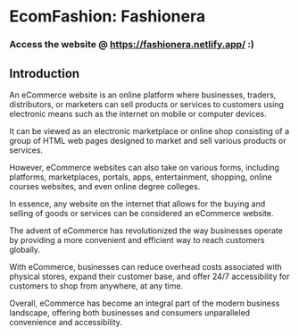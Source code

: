 # EcomFashion: Fashionera

### Access the website @ https://fashionera.netlify.app/ :)

## Introduction
An eCommerce website is an online platform where businesses, traders, distributors, or marketers can sell products or services to customers using electronic means such as the internet on mobile or computer devices.

It can be viewed as an electronic marketplace or online shop consisting of a group of HTML web pages designed to market and sell various products or services.

However, eCommerce websites can also take on various forms, including platforms, marketplaces, portals, apps, entertainment, shopping, online courses websites, and even online degree colleges.

In essence, any website on the internet that allows for the buying and selling of goods or services can be considered an eCommerce website.

The advent of eCommerce has revolutionized the way businesses operate by providing a more convenient and efficient way to reach customers globally.

With eCommerce, businesses can reduce overhead costs associated with physical stores, expand their customer base, and offer 24/7 accessibility for customers to shop from anywhere, at any time.

Overall, eCommerce has become an integral part of the modern business landscape, offering both businesses and consumers unparalleled convenience and accessibility.
